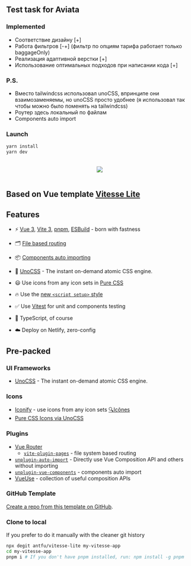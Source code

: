 ## Test task for Aviata
### Implemented
- Соответствие дизайну [+]
- Работа фильтров [-+] (фильтр по опциям тарифа работает только baggageOnly)
- Реализация адаптивной верстки [+]
- Использование оптимальных подходов при написании кода [+]

### P.S.
- Вместо tailwindcss использовал unoCSS, впринципе они взаимозаменяемы, но unoCSS просто удобнее (я использовал так чтобы можно было поменять на tailwindcss)
- Роутер здесь локальный по файлам
- Components auto import

### Launch
```bash
yarn install
yarn dev
```

<br>

<center><img src="https://user-images.githubusercontent.com/86249418/200179080-41665195-6e0f-4a6a-bbd1-6fb461f195de.png" /></center>

<br>

<h2>
Based on Vue template
<a href="https://vitesse-lite.netlify.app/">Vitesse Lite</a>
</h2>

## Features

- ⚡️ [Vue 3](https://github.com/vuejs/core), [Vite 3](https://github.com/vitejs/vite), [pnpm](https://pnpm.io/), [ESBuild](https://github.com/evanw/esbuild) - born with fastness

- 🗂 [File based routing](./src/pages)

- 📦 [Components auto importing](./src/components)

- 🎨 [UnoCSS](https://github.com/antfu/unocss) - The instant on-demand atomic CSS engine.

- 😃 Use icons from any icon sets in [Pure CSS](https://github.com/antfu/unocss/tree/main/packages/preset-icons)

- 🔥 Use the [new `<script setup>` style](https://github.com/vuejs/rfcs/pull/227)

- ✅ Use [Vitest](http://vitest.dev/) for unit and components testing

- 🦾 TypeScript, of course

- ☁️ Deploy on Netlify, zero-config


## Pre-packed

### UI Frameworks

- [UnoCSS](https://github.com/antfu/unocss) - The instant on-demand atomic CSS engine.

### Icons

- [Iconify](https://iconify.design) - use icons from any icon sets [🔍Icônes](https://icones.netlify.app/)
- [Pure CSS Icons via UnoCSS](https://github.com/antfu/unocss/tree/main/packages/preset-icons)

### Plugins

- [Vue Router](https://github.com/vuejs/vue-router)
  - [`vite-plugin-pages`](https://github.com/hannoeru/vite-plugin-pages) - file system based routing
- [`unplugin-auto-import`](https://github.com/antfu/unplugin-auto-import) - Directly use Vue Composition API and others without importing
- [`unplugin-vue-components`](https://github.com/antfu/unplugin-vue-components) - components auto import
- [VueUse](https://github.com/antfu/vueuse) - collection of useful composition APIs

### GitHub Template

[Create a repo from this template on GitHub](https://github.com/antfu/vitesse-lite/generate).

### Clone to local

If you prefer to do it manually with the cleaner git history

```bash
npx degit antfu/vitesse-lite my-vitesse-app
cd my-vitesse-app
pnpm i # If you don't have pnpm installed, run: npm install -g pnpm
```
